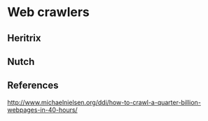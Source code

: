 Web crawlers
============

Heritrix
--------


Nutch
-----


References
----------
http://www.michaelnielsen.org/ddi/how-to-crawl-a-quarter-billion-webpages-in-40-hours/